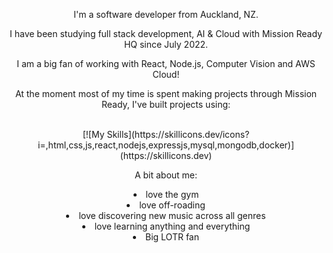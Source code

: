 <div align="center"<img src="https://readme-typing-svg.demolab.com?font=Fira+Code&pause=1000&width=435&lines=👋+Welcome+to+Darren's+GitHub"/>

I'm a software developer from Auckland, NZ.</p>

I have been studying full stack development, AI & Cloud with Mission Ready HQ since July 2022. </p>

I am a big fan of working with React, Node.js, Computer Vision and AWS Cloud! </p>

<p align="center">At the moment most of my time is spent making projects through Mission Ready, I've built projects using: </br> </p>
</br>
[![My Skills](https://skillicons.dev/icons?i=,html,css,js,react,nodejs,expressjs,mysql,mongodb,docker)](https://skillicons.dev)

A bit about me: <br/>
<li> love the gym <br/>
<li> love off-roading <br/>
<li> love discovering new music across all genres <br/>
<li> love learning anything and everything <br/>
<li> Big LOTR fan <br/>
 </div>



<!---
DarrenCooperM/DarrenCooperM is a ✨ special ✨ repository because its `README.md` (this file) appears on your GitHub profile.
You can click the Preview link to take a look at your changes.
--->
